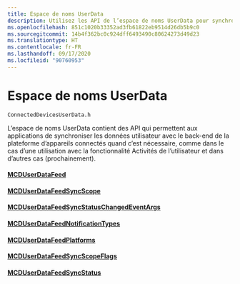 ```yaml
---
title: Espace de noms UserData
description: Utilisez les API de l’espace de noms UserData pour synchroniser les données utilisateur de votre application avec le back-end de la plateforme d’appareils connectés.
ms.openlocfilehash: 851c1020b33352ad3fb61822eb9514d26db5b9c0
ms.sourcegitcommit: 14b4f362bc0c924dff6493490c80624273d49d23
ms.translationtype: HT
ms.contentlocale: fr-FR
ms.lasthandoff: 09/17/2020
ms.locfileid: "90760953"
---
```

# <a name="userdata-namespace"></a>Espace de noms UserData

```
ConnectedDevicesUserData.h
```

L’espace de noms UserData contient des API qui permettent aux applications de synchroniser les données utilisateur avec le back-end de la plateforme d’appareils connectés quand c’est nécessaire, comme dans le cas d’une utilisation avec la fonctionnalité Activités de l’utilisateur et dans d’autres cas (prochainement).

#### <a name="mcduserdatafeed"></a>[MCDUserDataFeed](MCDUserDataFeed.md)
#### <a name="mcduserdatafeedsyncscope"></a>[MCDUserDataFeedSyncScope](MCDUserDataFeedSyncScope.md)
#### <a name="mcduserdatafeedsyncstatuschangedeventargs"></a>[MCDUserDataFeedSyncStatusChangedEventArgs](MCDUserDataFeedSyncStatusChangedEventArgs.md)
#### <a name="mcduserdatafeednotificationtypes"></a>[MCDUserDataFeedNotificationTypes](MCDUserDataFeedNotificationTypes.md)
#### <a name="mcduserdatafeedplatforms"></a>[MCDUserDataFeedPlatforms](MCDUserDataFeedPlatforms.md)
#### <a name="mcduserdatafeedsyncscopeflags"></a>[MCDUserDataFeedSyncScopeFlags](MCDUserDataFeedSyncScopeFlags.md)
#### <a name="mcduserdatafeedsyncstatus"></a>[MCDUserDataFeedSyncStatus](MCDUserDataFeedSyncStatus.md)
